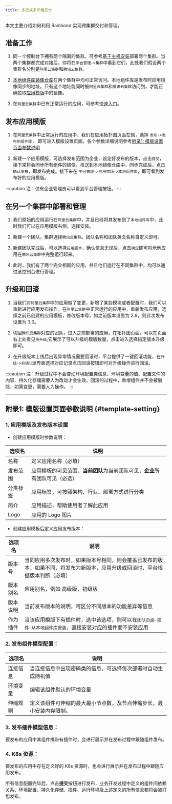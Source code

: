 ```yaml
---
title: 多云或多环境交付
---
```


<!-- 多云或多环境交付 -->
<!-- https://www.rainbond.com/usescene/MultiCloudManagement/ -->

本文主要介绍如何利用 Rainbond 实现跨集群交付和管理。

## 准备工作

1. 同一个控制台下拥有两个隔离的集群。可参考[基于主机安装](/docs/installation/install-with-ui/)部署两个集群。当两个集群都完成对接后，你将在`平台管理->集群`中看到它们，此处我们假设两个集群名分别是`阿里云集群`和`腾讯云集群`。

2. [本地组件库镜像仓库](/docs/use-manual/enterprise-manage/enterprise-settings/base/component-registry)在两个集群中均可正常访问。本地组件库是发布时应用镜像同步的地址。只有这个地址能同时被`阿里云集群`和`腾讯云集群`访问到，才能正确拉取[应用模版](/docs/delivery/delivery-model#rainbond-application-template)中的镜像。

3. 在`阿里云集群`中已有正常运行的应用，可参考[快速入门](/docs/quick-start/getting-started)。

## 发布应用模版

1. 在`阿里云集群`中正常运行的应用中，我们在应用拓扑图页面左侧，选择 `发布->发布到组件库`， 即可进入模版设置页面。各个参数详细说明参考[附录1: 模版设置页面参数说明](/docs/delivery/multi-environment/multi-cluster#template-setting)

2. 新建一个应用模版，可选择发布范围为企业，设定好发布的版本，点击`提交`，接下来将会同步所有组件的镜像，推送到本地镜像仓库中。同步完成后，点击`确认发布`，即发布完成。接下来在 `平台管理->应用市场->本地组件库`，即可看到发布好的应用模版。

:::caution
注：仅有企业管理员可以看到平台管理按钮。
:::

## 在另一个集群中部署和管理

1. 我们原始的应用运行在`阿里云集群`中，并且已经将其发布到了`本地组件库`中，此时我们可以在应用模版右侧，选择安装。

2. 新建一个团队，集群选择`腾讯云集群`。团队名称和团队英文名称自定义即可。

3. 新建团队完成后，可以选择`应用版本`，确认信息无误后，点击`确定`即可将示例应用在`腾讯云集群`中完整运行起来。

4. 此时，我们有了两个完全相同的应用，并且他们运行在不同集群中，均可以通过该控制台进行管理。

## 升级和回滚

1. 当我们对`阿里云集群`中的应用做了变更，新增了某些模块或者配置时，我们可以重新进行应用发布操作。在`阿里云集群`中正常运行的应用中，重新发布应用，选择之前已创建的应用模板，修改版本号，如之前版本设置为 2.9，则此次发布设置为 3.0。

2. 切回`腾讯云集群`对应的团队，进入之前部署的应用，在拓扑图页面，可以在页面右上处看见`待升级`,它展示了可以升级的模版数量，点击进入选择指定版本升级即可。

3. 在升级版本上线后出现异常情况需要回滚时，平台提供了一键回滚功能，在`升级->升级记录`界面选择对应记录点击回滚按钮即可对升级操作进行回滚。

:::caution
注：升级过程中不会变动环境配置类信息，环境变量的值、配置文件的内容、持久化存储需要人为改动才会生效。回滚的过程中，新增组件并不会被删除，如需变更，需要人为操作。
:::

---

## 附录1: 模版设置页面参数说明 {#template-setting}

### 1. 应用模版及发布版本设置

- 创建应用模版时参数说明：

| 选项名   | 说明                                                                         |
| -------- | ---------------------------------------------------------------------------- |
| 名称     | 定义应用名称（必填）                                                         |
| 发布范围 | 应用模板的可见范围，**当前团队**为当前团队可见，**企业**所有团队可见（必选） |
| 分类标签 | 应用标签，可按照架构、行业、部署方式进行分类                                 |
| 简介     | 应用描述，帮助使用者了解此应用                                               |
| Logo     | 应用的 Logo 图片                                                             |

- 创建应用模板后定义应用发布版本：

| 选项名   | 说明                                                                                                                           |
| -------- | ------------------------------------------------------------------------------------------------------------------------------ |
| 版本号   | 当同应用多次发布时，如果版本号相同，则会覆盖已发布的版本，如果不同，将发布为新版本，应用升级或回滚时，平台根据版本判断（必填） |
| 版本别名 | 应用别名，例如 高级版，初级版                                                                                                  |
| 版本说明 | 当前发布版本的说明，可区分不同版本的功能差异等信息                                                                             |
| 作为插件 | 当该应用模版下有插件时，选中该选项，则可以在`团队页面-插件-从本地组件库安装`，直接安装对应的插件而不安装应用                             |

### 2. 发布组件模型配置：

| 选项名   | 说明                                                                 |
| -------- | -------------------------------------------------------------------- |
| 连接信息 | 当连接信息中出现密码类的信息，可选择每次部署时自动生成随机值         |
| 环境变量 | 编辑该组件默认的环境变量                                             |
| 伸缩规则 | 定义该组件可伸缩的最大最小节点数，及节点伸缩步长，最小安装内存限制。 |

### 3. 发布插件模型信息：

要发布的应用中其组件携带有插件时，会进行展示并在发布过程中跟随组件发布。

### 4. K8s 资源：

要发布的应用中存在定义好的 K8s 资源时，也会进行展示并在发布过程中跟随应用发布。

所有信息配置完毕后，点击**提交**按钮进行发布，业务开发过程中定义的组件间依赖关系、环境配置、持久化存储、插件、运行环境及上述定义的所有信息都将会被打包发布。
